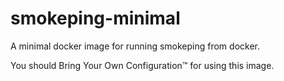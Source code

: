 # smokeping-minimal
A minimal docker image for running smokeping from docker.

You should Bring Your Own Configuration™ for using this image.
